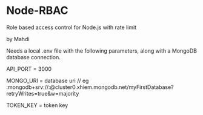 # Node-RBAC
Role based access control for Node.js with rate limit

by Mahdi

Needs a local .env file with the following parameters, along with a MongoDB database connection.

API_PORT = 3000

MONGO_URI = database uri // eg :mongodb+srv://:@cluster0.xhiem.mongodb.net/myFirstDatabase?retryWrites=true&w=majority

TOKEN_KEY = token key
